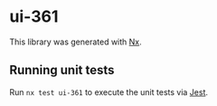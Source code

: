 # ui-361

This library was generated with [Nx](https://nx.dev).

## Running unit tests

Run `nx test ui-361` to execute the unit tests via [Jest](https://jestjs.io).
